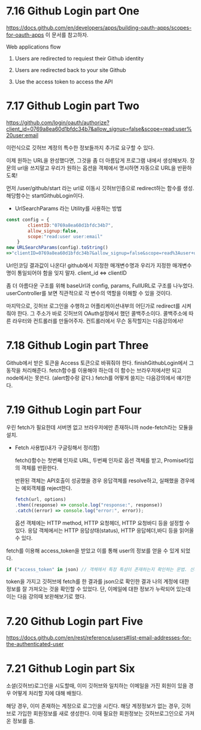 # 7.16 Github Login part One

https://docs.github.com/en/developers/apps/building-oauth-apps/scopes-for-oauth-apps
이 문서를 참고하자.

Web applications flow

1. Users are redirected to requiest their Github identity

2. Users are redirected back to your site Github

3. Use the access token to access the API

# 7.17 Github Login part Two

https://github.com/login/oauth/authorize?client_id=0769a8ea60d1bfdc34b7&allow_signup=false&scope=read:user%20user:email

이런식으로 깃허브 계정의 특수한 정보들까지 추가로 요구할 수 있다.

이제 원하는 URL을 완성했다면, 그것을 좀 더 아름답게 프로그램 내에서 생성해보자.
장문의 url을 쓰지말고 우리가 원하는 옵션을 객체에서 명시하면 자동으로 URL을 반환하도록!

먼저 /user/github/start 라는 url로 이동시 깃허브인증으로 redirect하는 함수를 생성.
해당함수는 startGithubLogin이다.

* UrlSearchParams 라는 Utility를 사용하는 방법
```javascript
const config = {
		clientID:"0769a8ea60d1bfdc34b7",
		allow_signup:false,
		scope:"read:user user:email"
	}
new URLSearchParams(config).toString()
=>"clientID=0769a8ea60d1bfdc34b7&allow_signup=false&scope=read%3Auser+user%3Aemail"
```
Url인코딩 결과값이 나온다!
github에서 지정한 매개변수명과 우리가 지정한 매개변수명이 통일되어야 함을 잊지 말자.
client_id <=> clientID

좀 더 아름다운 구조를 위해 baseUrl과 config, params, FullURL로 구조를 나누었다.
userController를 보면 직관적으로 각 변수의 역할을 이해할 수 있을 것이다.

마지막으로, 깃허브 로그인을 수행하고 어플리케이션내부의 어딘가로 redirect를 시켜줘야 한다.
그 주소가 바로 깃허브의 OAuth설정에서 했던 콜백주소이다.
콜백주소에 따른 라우터와 컨트롤러를 만들어주자. 컨트롤러에서 무슨 동작할지는 다음강의에서!

# 7.18 Github Login part Three

Github에서 받은 토큰을 Access 토큰으로 바꿔줘야 한다.
finishGithubLogin에서 그 동작을 처리해준다.
fetch함수를 이용해야 하는데 이 함수는 브라우저에서만 되고 node에서는 못쓴다.
(alert함수랑 같다.)
fetch를 어떻게 쓸지는 다음강의에서 얘기한다.

# 7.19 Github Login part Four
우린 fetch가 필요한데 서버엔 없고 브라우저에만 존재하니까 node-fetch라는 모듈을 설치.

* Fetch 사용법(내가 구글링해서 정리함)

	fetch()함수는 첫번째 인자로 URL, 두번째 인자로 옵션 객체를 받고, Promise타입의 객체를
	반환한다.

	반환된 객체는 API호출이 성공했을 경우 응답객체를 resolve하고,
	실패했을 경우에는 예외객체를 reject한다.

	```javascript
	fetch(url, options)
	.then((response) => console.log("response:", response))
	.catch((error) => console.log("error:", error));
	```

	옵션 객체에는 HTTP method, HTTP 요청헤더, HTTP 요청바디 등을 설정할 수 있다.
	응답 객체에서는 HTTP 응답상태(status), HTTP 응답헤더,바디 등을 읽어올 수 있다.

fetch를 이용해 access_token을 받았고 이를 통해 user의 정보를 얻을 수 있게 되었다.

```javascript
if ("access_token" in json) // 객체에서 특정 특성이 존재하는지 확인하는 문법. 신기해서 가져옴
```

token을 가지고 깃허브에 fetch를 한 결과를 json으로 확인한 결과
나의 계정에 대한 정보를 잘 가져오는 것을 확인할 수 있었다.
단, 이메일에 대한 정보가 누락되어 있는데 이는 다음 강의때 보완해보기로 했다.

# 7.20 Github Login part Five
https://docs.github.com/en/rest/reference/users#list-email-addresses-for-the-authenticated-user

# 7.21 Github Login part Six

소셜(깃허브)로그인을 시도할때, 이미 깃허브와 일치하는 이메일을 가진 회원이 있을 경우 어떻게 처리할 지에 대해 배웠다.

해당 경우, 이미 존재하는 계정으로 로그인을 시킨다.
해당 계정정보가 없는 경우, 깃허브로 가입한 회원정보를 새로 생성한다. 이때 필요한 회원정보는 깃허브로그인으로 가져온 정보를 씀.

